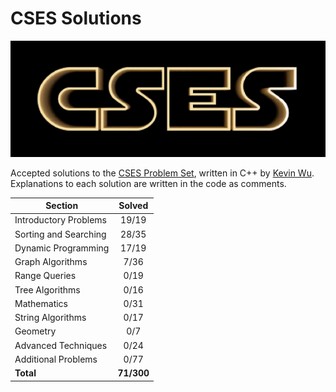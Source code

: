 # CSES Solutions

<img src="https://github.com/KevinyWu/KevinyWu/blob/main/images/cses.png" alt="cses" width="600"/>

Accepted solutions to the [CSES Problem Set](https://cses.fi/problemset/), written in C++ by [Kevin Wu](https://cses.fi/user/159025). Explanations to each solution are written in the code as comments.

| Section               |     Solved    |
|-----------------------|:-------------:|
| Introductory Problems |     19/19     |
| Sorting and Searching |     28/35     |
| Dynamic Programming   |     17/19     |
| Graph Algorithms      |     7/36      |
| Range Queries         |     0/19      |
| Tree Algorithms       |     0/16      |
| Mathematics           |     0/31      |
| String Algorithms     |     0/17      |
| Geometry              |      0/7      |
| Advanced Techniques   |     0/24      |
| Additional Problems   |     0/77      |
| **Total**             |  **71/300**   |
